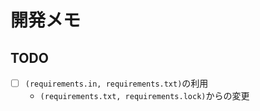 # 開発メモ

## TODO

- [ ] `(requirements.in, requirements.txt)`の利用
  - `(requirements.txt, requirements.lock)`からの変更

